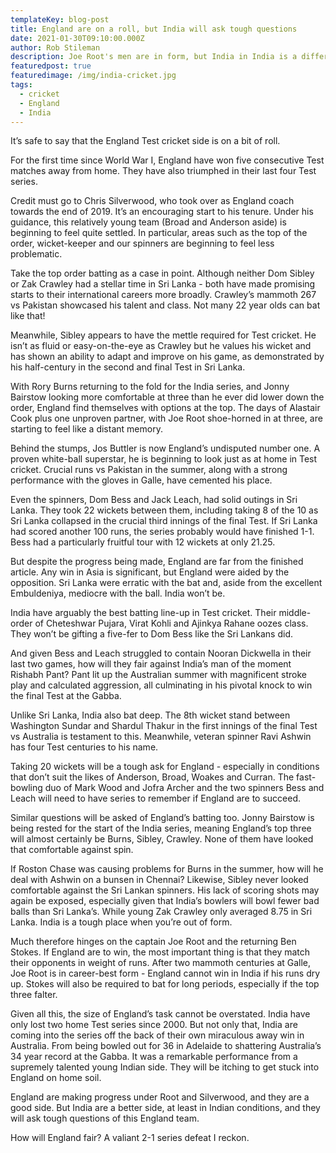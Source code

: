 ```yaml
---
templateKey: blog-post
title: England are on a roll, but India will ask tough questions
date: 2021-01-30T09:10:00.000Z
author: Rob Stileman
description: Joe Root's men are in form, but India in India is a different beast
featuredpost: true
featuredimage: /img/india-cricket.jpg
tags:
  - cricket
  - England
  - India
---
```

It’s safe to say that the England Test cricket side is on a bit of roll.

For the first time since World War I, England have won five consecutive Test matches away from home. They have also triumphed in their last four Test series.

Credit must go to Chris Silverwood, who took over as England coach towards the end of 2019. It’s an encouraging start to his tenure. Under his guidance, this relatively young team (Broad and Anderson aside) is beginning to feel quite settled. In particular, areas such as the top of the order, wicket-keeper and our spinners are beginning to feel less problematic.

Take the top order batting as a case in point. Although neither Dom Sibley or Zak Crawley had a stellar time in Sri Lanka - both have made promising starts to their international careers more broadly. Crawley’s mammoth 267 vs Pakistan showcased his talent and class. Not many 22 year olds can bat like that! 

Meanwhile, Sibley appears to have the mettle required for Test cricket. He isn’t as fluid or easy-on-the-eye as Crawley but he values his wicket and has shown an ability to adapt and improve on his game, as demonstrated by his half-century in the second and final Test in Sri Lanka.

With Rory Burns returning to the fold for the India series, and Jonny Bairstow looking more comfortable at three than he ever did lower down the order, England find themselves with options at the top. The days of Alastair Cook plus one unproven partner, with Joe Root shoe-horned in at three, are starting to feel like a distant memory.

Behind the stumps, Jos Buttler is now England’s undisputed number one. A proven white-ball superstar, he is beginning to look just as at home in Test cricket. Crucial runs vs Pakistan in the summer, along with a strong performance with the gloves in Galle, have cemented his place.

Even the spinners, Dom Bess and Jack Leach, had solid outings in Sri Lanka. They took 22 wickets between them, including taking 8 of the 10 as Sri Lanka collapsed in the crucial third innings of the final Test. If Sri Lanka had scored another 100 runs, the series probably would have finished 1-1. Bess had a particularly fruitful tour with 12 wickets at only 21.25.

But despite the progress being made, England are far from the finished article. Any win in Asia is significant, but England were aided by the opposition. Sri Lanka were erratic with the bat and, aside from the excellent Embuldeniya, mediocre with the ball. India won’t be.

India have arguably the best batting line-up in Test cricket. Their middle-order of Cheteshwar Pujara, Virat Kohli and Ajinkya Rahane oozes class. They won’t be gifting a five-fer to Dom Bess like the Sri Lankans did.

And given Bess and Leach struggled to contain Nooran Dickwella in their last two games, how will they fair against India’s man of the moment Rishabh Pant? Pant lit up the Australian summer with magnificent stroke play and calculated aggression, all culminating in his pivotal knock to win the final Test at the Gabba.

Unlike Sri Lanka, India also bat deep. The 8th wicket stand between Washington Sundar and Shardul Thakur in the first innings of the final Test vs Australia is testament to this. Meanwhile, veteran spinner Ravi Ashwin has four Test centuries to his name.

Taking 20 wickets will be a tough ask for England - especially in conditions that don’t suit the likes of Anderson, Broad, Woakes and Curran. The fast-bowling duo of Mark Wood and Jofra Archer and the two spinners Bess and Leach will need to have series to remember if England are to succeed. 

Similar questions will be asked of England’s batting too. Jonny Bairstow is being rested for the start of the India series, meaning England’s top three will almost certainly be Burns, Sibley, Crawley. None of them have looked that comfortable against spin. 

If Roston Chase was causing problems for Burns in the summer, how will he deal with Ashwin on a bunsen in Chennai? Likewise, Sibley never looked comfortable against the Sri Lankan spinners. His lack of scoring shots may again be exposed, especially given that India’s bowlers will bowl fewer bad balls than Sri Lanka’s. While young Zak Crawley only averaged 8.75 in Sri Lanka. India is a tough place when you’re out of form.

Much therefore hinges on the captain Joe Root and the returning Ben Stokes. If England are to win, the most important thing is that they match their opponents in weight of runs. After two mammoth centuries at Galle, Joe Root is in career-best form - England cannot win in India if his runs dry up. Stokes will also be required to bat for long periods, especially if the top three falter.

Given all this, the size of England’s task cannot be overstated. India have only lost two home Test series since 2000. But not only that, India are coming into the series off the back of their own miraculous away win in Australia. From being bowled out for 36 in Adelaide to shattering Australia’s 34 year record at the Gabba. It was a remarkable performance from a supremely talented young Indian side. They will be itching to get stuck into England on home soil. 

England are making progress under Root and Silverwood, and they are a good side. But India are a better side, at least in Indian conditions, and they will ask tough questions of this England team. 

How will England fair? A valiant 2-1 series defeat I reckon.